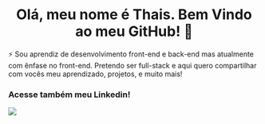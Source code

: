 <h1 align="center"> Olá, meu nome é Thais. 
  Bem Vindo ao meu GitHub! 👋</h1>


 ⚡  Sou aprendiz de desenvolvimento front-end e back-end mas atualmente com ênfase no front-end. Pretendo ser full-stack e aqui quero compartilhar com vocês meu aprendizado, projetos, e muito mais! 
 

 
 
 ### Acesse também meu Linkedin!
 
 [<img src="https://img.shields.io/badge/linkedin-%230077B5.svg?&style=for-the-badge&logo=linkedin&logoColor=white" />](https://www.linkedin.com/in/thais-cintra-6875a1221/)


<!--
**cintrathais/cintrathais** is a ✨ _special_ ✨ repository because its `README.md` (this file) appears on your GitHub profile.

Here are some ideas to get you started:

- 🔭 I’m currently working on ...
- 🌱 I’m currently learning ...
- 👯 I’m looking to collaborate on ...
- 🤔 I’m looking for help with ...
- 💬 Ask me about ...
- 📫 How to reach me: ...
- 😄 Pronouns: ...
- ⚡ Fun fact: ...
-->
